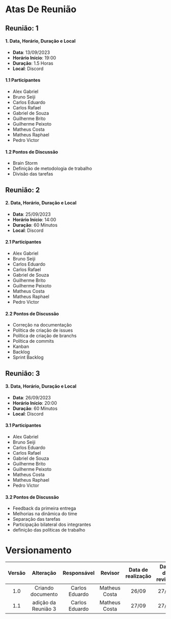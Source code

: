 # Atas De Reunião

## Reunião: 1

#### 1. Data, Horário, Duração e Local

- **Data**: 13/09/2023
- **Horário Início**: 19:00
- **Duração**: 1.5 Horas
- **Local**: Discord

#### 1.1 Participantes

- Alex Gabriel
- Bruno Seiji
- Carlos Eduardo
- Carlos Rafael
- Gabriel de Souza
- Guilherme Brito
- Guilherme Peixoto
- Matheus Costa
- Matheus Raphael
- Pedro Victor

#### 1.2 Pontos de Discussão

- Brain Storm
- Definição de metodologia de trabalho
- Divisão das tarefas

## Reunião: 2

#### 2. Data, Horário, Duração e Local

- **Data**: 25/09/2023
- **Horário Início**: 14:00
- **Duração**: 60 Minutos
- **Local**: Discord

#### 2.1 Participantes

- Alex Gabriel
- Bruno Seiji
- Carlos Eduardo
- Carlos Rafael
- Gabriel de Souza
- Guilherme Brito
- Guilherme Peixoto
- Matheus Costa
- Matheus Raphael
- Pedro Victor

#### 2.2 Pontos de Discussão

- Correção na documentação
- Política de criação de issues
- Política de criação de branchs
- Política de commits
- Kanban
- Backlog
- Sprint Backlog

## Reunião: 3

#### 3. Data, Horário, Duração e Local

- **Data**: 26/09/2023
- **Horário Início**: 20:00
- **Duração**: 60 Minutos
- **Local**: Discord

#### 3.1 Participantes

- Alex Gabriel
- Bruno Seiji
- Carlos Eduardo
- Carlos Rafael
- Gabriel de Souza
- Guilherme Brito
- Guilherme Peixoto
- Matheus Costa
- Matheus Raphael
- Pedro Victor

#### 3.2 Pontos de Discussão

- Feedback da primeira entrega
- Melhorias na dinâmica do time
- Separação das tarefas
- Participação bilateral dos integrantes
- definição das políticas de trabalho

# Versionamento

| Versão |     Alteração     |  Responsável   | Revisor | Data de realização | Data de revisão |
| :----: | :---------------: | :------------: | :-----: | :----------------: | :-------------: |
|  1.0   | Criando documento | Carlos Eduardo | Matheus Costa | 26/09        |    27/09        |
|  1.1   | adição da Reunião 3  | Carlos Eduardo | Matheus Costa | 27/09        |     27/09       |
